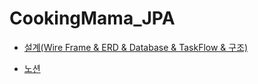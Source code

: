 # CookingMama_JPA


* [설계(Wire Frame & ERD & Database & TaskFlow & 구조)](https://www.figma.com/file/pgY2AroART54p6NKEZ0uvm/Cooking-Mama?node-id=0%3A1&t=GLwy1O4O8fTOx6Cl-1)

* [노션](https://band-watercress-52f.notion.site/CookingMama-93967a4629b749f9bded1113ad7e1991)
